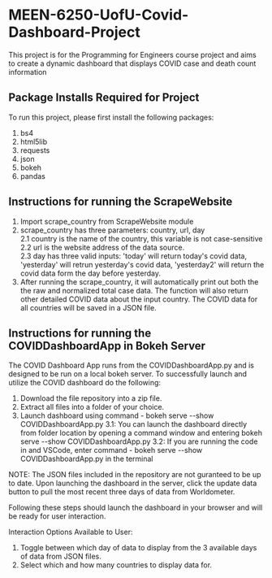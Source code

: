 # MEEN-6250-UofU-Covid-Dashboard-Project
This project is for the Programming for Engineers course project and aims to create a dynamic dashboard that displays COVID case and death count information

Package Installs Required for Project
-----------------------------------------------------------------
To run this project, please first install the following packages:
1. bs4
2. html5lib
3. requests
4. json
5. bokeh
6. pandas

Instructions for running the ScrapeWebsite
-----------------------------------------------------------------

1. Import scrape_country from ScrapeWebsite module
2. scrape_country has three parameters: country, url, day <br>
	2.1 country is the name of the country, this variable is not case-sensitive <br>
	2.2 url is the website address of the data source. <br>
	2.3 day has three valid inputs: 'today' will return today's covid data, 'yesterday' will retrun yesterday's covid data, 'yesterday2' will return the covid data form the day before yesterday. 
3. After running the scrape_country, it will automatically print out both the the raw and normalized total case data. The function will also return other detailed COVID data about the input country. The COVID data for all countries will be saved in a JSON file.

Instructions for running the COVIDDashboardApp in Bokeh Server
-----------------------------------------------------------------
The COVID Dashboard App runs from the COVIDDashboardApp.py and is designed to be run on a local bokeh server. To successfully launch and utilize the COVID dashboard do the following:

1. Download the file repository into a zip file. 
2. Extract all files into a folder of your choice. 
3. Launch dashboard using command - bokeh serve --show COVIDDashboardApp.py
	3.1: You can launch the dashboard directly from folder location by opening a command window and entering bokeh serve --show COVIDDashboardApp.py
	3.2: If you are running the code in and VSCode, enter command - bokeh serve --show COVIDDashboardApp.py in the terminal

NOTE: The JSON files included in the repository are not guranteed to be up to date. Upon launching the dashboard in the server, click the update data button 	to pull the most recent three days of data from Worldometer. 
	
Following these steps should launch the dashboard in your browser and will be ready for user interaction. 

Interaction Options Available to User: 

1. Toggle between which day of data to display from the 3 available days of data from JSON files.
2. Select which and how many countries to display data for. 
